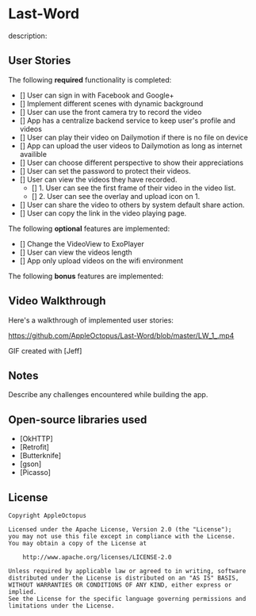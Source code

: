 # Last-Word

description: 

## User Stories

The following **required** functionality is completed:

* [] User can sign in with Facebook and Google+
* [] Implement different scenes with dynamic background
* [] User can use the front camera try to record the video
* [] App has a centralize backend service to keep user's profile and videos
* [] User can play their video on Dailymotion if there is no file on device
* [] App can upload the user videos to Dailymotion as long as internet availible 
* [] User can choose different perspective to show their appreciations 
* [] User can set the password to protect their videos.
* [] User can view the videos they have recorded.
   * [] 1. User can see the first frame of their video in the video list.
   * [] 2. User can see the overlay and upload icon on 1.
* [] User can share the video to others by system default share action.
* [] User can copy the link in the video playing page.

The following **optional** features are implemented:

* [] Change the VideoView to ExoPlayer 
* [] User can view the videos length
* [] App only upload videos on the wifi environment

The following **bonus** features are implemented:



## Video Walkthrough

Here's a walkthrough of implemented user stories:

https://github.com/AppleOctopus/Last-Word/blob/master/LW_1_.mp4

GIF created with [Jeff]

## Notes

Describe any challenges encountered while building the app.

## Open-source libraries used

- [OkHTTP]
- [Retrofit]
- [Butterknife]
- [gson]
- [Picasso]

## License

    Copyright AppleOctopus

    Licensed under the Apache License, Version 2.0 (the "License");
    you may not use this file except in compliance with the License.
    You may obtain a copy of the License at

        http://www.apache.org/licenses/LICENSE-2.0

    Unless required by applicable law or agreed to in writing, software
    distributed under the License is distributed on an "AS IS" BASIS,
    WITHOUT WARRANTIES OR CONDITIONS OF ANY KIND, either express or implied.
    See the License for the specific language governing permissions and
    limitations under the License.

